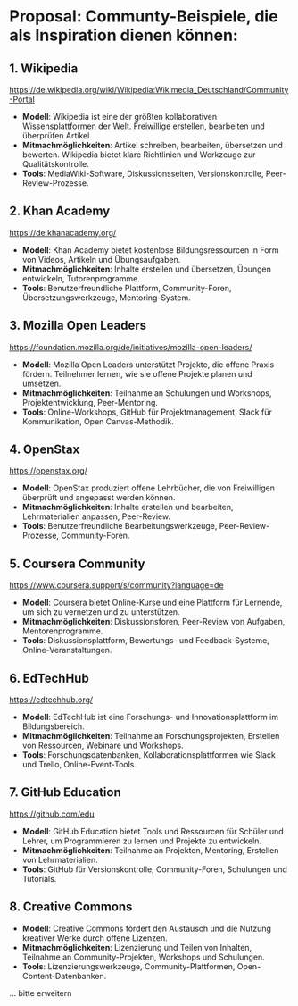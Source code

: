 # Proposal: Communty-Beispiele, die als Inspiration dienen können:

## 1. **Wikipedia**

https://de.wikipedia.org/wiki/Wikipedia:Wikimedia_Deutschland/Community-Portal


- **Modell**: Wikipedia ist eine der größten kollaborativen Wissensplattformen der Welt. Freiwillige erstellen, bearbeiten und überprüfen Artikel.
- **Mitmachmöglichkeiten**: Artikel schreiben, bearbeiten, übersetzen und bewerten. Wikipedia bietet klare Richtlinien und Werkzeuge zur Qualitätskontrolle.
- **Tools**: MediaWiki-Software, Diskussionsseiten, Versionskontrolle, Peer-Review-Prozesse.

## 2. **Khan Academy**

https://de.khanacademy.org/

- **Modell**: Khan Academy bietet kostenlose Bildungsressourcen in Form von Videos, Artikeln und Übungsaufgaben.
- **Mitmachmöglichkeiten**: Inhalte erstellen und übersetzen, Übungen entwickeln, Tutorenprogramme.
- **Tools**: Benutzerfreundliche Plattform, Community-Foren, Übersetzungswerkzeuge, Mentoring-System.

## 3. **Mozilla Open Leaders**

https://foundation.mozilla.org/de/initiatives/mozilla-open-leaders/

- **Modell**: Mozilla Open Leaders unterstützt Projekte, die offene Praxis fördern. Teilnehmer lernen, wie sie offene Projekte planen und umsetzen.
- **Mitmachmöglichkeiten**: Teilnahme an Schulungen und Workshops, Projektentwicklung, Peer-Mentoring.
- **Tools**: Online-Workshops, GitHub für Projektmanagement, Slack für Kommunikation, Open Canvas-Methodik.

## 4. **OpenStax**

https://openstax.org/

- **Modell**: OpenStax produziert offene Lehrbücher, die von Freiwilligen überprüft und angepasst werden können.
- **Mitmachmöglichkeiten**: Inhalte erstellen und bearbeiten, Lehrmaterialien anpassen, Peer-Review.
- **Tools**: Benutzerfreundliche Bearbeitungswerkzeuge, Peer-Review-Prozesse, Community-Foren.

## 5. **Coursera Community**

https://www.coursera.support/s/community?language=de

- **Modell**: Coursera bietet Online-Kurse und eine Plattform für Lernende, um sich zu vernetzen und zu unterstützen.
- **Mitmachmöglichkeiten**: Diskussionsforen, Peer-Review von Aufgaben, Mentorenprogramme.
- **Tools**: Diskussionsplattform, Bewertungs- und Feedback-Systeme, Online-Veranstaltungen.

## 6. **EdTechHub**

https://edtechhub.org/

- **Modell**: EdTechHub ist eine Forschungs- und Innovationsplattform im Bildungsbereich.
- **Mitmachmöglichkeiten**: Teilnahme an Forschungsprojekten, Erstellen von Ressourcen, Webinare und Workshops.
- **Tools**: Forschungsdatenbanken, Kollaborationsplattformen wie Slack und Trello, Online-Event-Tools.

## 7. **GitHub Education** 

https://github.com/edu

- **Modell**: GitHub Education bietet Tools und Ressourcen für Schüler und Lehrer, um Programmieren zu lernen und Projekte zu entwickeln.
- **Mitmachmöglichkeiten**: Teilnahme an Projekten, Mentoring, Erstellen von Lehrmaterialien.
- **Tools**: GitHub für Versionskontrolle, Community-Foren, Schulungen und Tutorials.

## 8. **Creative Commons**
- **Modell**: Creative Commons fördert den Austausch und die Nutzung kreativer Werke durch offene Lizenzen.
- **Mitmachmöglichkeiten**: Lizenzierung und Teilen von Inhalten, Teilnahme an Community-Projekten, Workshops und Schulungen.
- **Tools**: Lizenzierungswerkzeuge, Community-Plattformen, Open-Content-Datenbanken.

... bitte erweitern